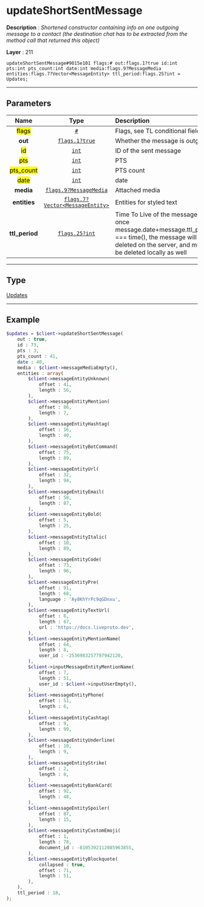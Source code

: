 # updateShortSentMessage

**Description** : *Shortened constructor containing info on one outgoing message to a contact (the destination chat has to be extracted from the method call that returned this object)*

**Layer** : 211

```tl
updateShortSentMessage#9015e101 flags:# out:flags.1?true id:int pts:int pts_count:int date:int media:flags.9?MessageMedia entities:flags.7?Vector<MessageEntity> ttl_period:flags.25?int = Updates;
```

---

## Parameters

| Name | Type | Description |
| :---: | :---: | :--- |
| <mark>flags</mark> | [`#`](type/#) | Flags, see TL conditional fields |
| **out** | [`flags.1?true`](type/true) | Whether the message is outgoing |
| <mark>id</mark> | [`int`](type/int) | ID of the sent message |
| <mark>pts</mark> | [`int`](type/int) | PTS |
| <mark>pts_count</mark> | [`int`](type/int) | PTS count |
| <mark>date</mark> | [`int`](type/int) | date |
| **media** | [`flags.9?MessageMedia`](type/MessageMedia) | Attached media |
| **entities** | [`flags.7?Vector<MessageEntity>`](type/MessageEntity) | Entities for styled text |
| **ttl_period** | [`flags.25?int`](type/int) | Time To Live of the message, once message.date+message.ttl_period === time(), the message will be deleted on the server, and must be deleted locally as well |

---

## Type

[Updates](type/Updates)

---

## Example

```php
$updates = $client->updateShortSentMessage(
	out : true,
	id : 73,
	pts : 3,
	pts_count : 41,
	date : 40,
	media : $client->messageMediaEmpty(),
	entities : array(
		$client->messageEntityUnknown(
			offset : 41,
			length : 56,
		),
		$client->messageEntityMention(
			offset : 86,
			length : 7,
		),
		$client->messageEntityHashtag(
			offset : 16,
			length : 40,
		),
		$client->messageEntityBotCommand(
			offset : 75,
			length : 89,
		),
		$client->messageEntityUrl(
			offset : 32,
			length : 94,
		),
		$client->messageEntityEmail(
			offset : 58,
			length : 87,
		),
		$client->messageEntityBold(
			offset : 5,
			length : 25,
		),
		$client->messageEntityItalic(
			offset : 10,
			length : 89,
		),
		$client->messageEntityCode(
			offset : 73,
			length : 96,
		),
		$client->messageEntityPre(
			offset : 91,
			length : 68,
			language : 'Ay8KhYrPc9qGDnxu',
		),
		$client->messageEntityTextUrl(
			offset : 6,
			length : 67,
			url : 'https://docs.liveproto.dev',
		),
		$client->messageEntityMentionName(
			offset : 64,
			length : 8,
			user_id : -2536983257797942120,
		),
		$client->inputMessageEntityMentionName(
			offset : 7,
			length : 51,
			user_id : $client->inputUserEmpty(),
		),
		$client->messageEntityPhone(
			offset : 51,
			length : 6,
		),
		$client->messageEntityCashtag(
			offset : 9,
			length : 99,
		),
		$client->messageEntityUnderline(
			offset : 10,
			length : 9,
		),
		$client->messageEntityStrike(
			offset : 2,
			length : 8,
		),
		$client->messageEntityBankCard(
			offset : 92,
			length : 48,
		),
		$client->messageEntitySpoiler(
			offset : 87,
			length : 15,
		),
		$client->messageEntityCustomEmoji(
			offset : 1,
			length : 78,
			document_id : -8105392112085963855,
		),
		$client->messageEntityBlockquote(
			collapsed : true,
			offset : 71,
			length : 51,
		),
	),
	ttl_period : 18,
);
```